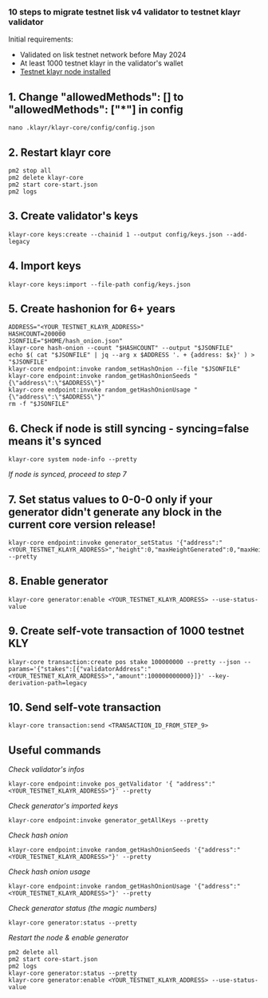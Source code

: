 ### 10 steps to migrate testnet lisk v4 validator to testnet klayr validator

Initial requirements:
- Validated on lisk testnet network before May 2024
- At least 1000 testnet klayr in the validator's wallet
- [Testnet klayr node installed](https://github.com/puccca/install-testnet-klayr-core)

## 1. Change "allowedMethods": [] to "allowedMethods": ["*"] in config
```shell
nano .klayr/klayr-core/config/config.json
```

## 2. Restart klayr core
```shell
pm2 stop all
pm2 delete klayr-core
pm2 start core-start.json
pm2 logs
```

## 3. Create validator's keys
```shell
klayr-core keys:create --chainid 1 --output config/keys.json --add-legacy
```

## 4. Import keys
```shell
klayr-core keys:import --file-path config/keys.json
```

## 5. Create hashonion for 6+ years
```shell
ADDRESS="<YOUR_TESTNET_KLAYR_ADDRESS>"
HASHCOUNT=200000
JSONFILE="$HOME/hash_onion.json"
klayr-core hash-onion --count "$HASHCOUNT" --output "$JSONFILE"
echo $( cat "$JSONFILE" | jq --arg x $ADDRESS '. + {address: $x}' ) > "$JSONFILE"
klayr-core endpoint:invoke random_setHashOnion --file "$JSONFILE"
klayr-core endpoint:invoke random_getHashOnionSeeds "{\"address\":\"$ADDRESS\"}"
klayr-core endpoint:invoke random_getHashOnionUsage "{\"address\":\"$ADDRESS\"}"
rm -f "$JSONFILE"
```

## 6. Check if node is still syncing - syncing=false means it's synced
```shell
klayr-core system node-info --pretty
```
*If node is synced, proceed to step 7*

## 7. Set status values to 0-0-0 only if your generator didn't generate any block in the current core version release!
```shell
klayr-core endpoint:invoke generator_setStatus '{"address":"<YOUR_TESTNET_KLAYR_ADDRESS>","height":0,"maxHeightGenerated":0,"maxHeightPrevoted":0}' --pretty
```

## 8. Enable generator
```shell
klayr-core generator:enable <YOUR_TESTNET_KLAYR_ADDRESS> --use-status-value
```

## 9. Create self-vote transaction of 1000 testnet KLY
```shell
klayr-core transaction:create pos stake 100000000 --pretty --json --params='{"stakes":[{"validatorAddress":"<YOUR_TESTNET_KLAYR_ADDRESS>","amount":100000000000}]}' --key-derivation-path=legacy
```

## 10. Send self-vote transaction
```shell
klayr-core transaction:send <TRANSACTION_ID_FROM_STEP_9>
```

## Useful commands
*Check validator's infos*
```shell
klayr-core endpoint:invoke pos_getValidator '{ "address":"<YOUR_TESTNET_KLAYR_ADDRESS>"}' --pretty
```

*Check generator's imported keys*
```shell
klayr-core endpoint:invoke generator_getAllKeys --pretty
```

*Check hash onion*
```shell
klayr-core endpoint:invoke random_getHashOnionSeeds '{"address":"<YOUR_TESTNET_KLAYR_ADDRESS>"}' --pretty
```

*Check hash onion usage*
```shell
klayr-core endpoint:invoke random_getHashOnionUsage '{"address":"<YOUR_TESTNET_KLAYR_ADDRESS>"}' --pretty
```

*Check generator status (the magic numbers)*
```shell
klayr-core generator:status --pretty
```

*Restart the node & enable generator*
```shell
pm2 delete all
pm2 start core-start.json
pm2 logs
klayr-core generator:status --pretty
klayr-core generator:enable <YOUR_TESTNET_KLAYR_ADDRESS> --use-status-value
```

